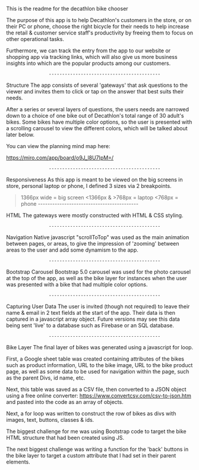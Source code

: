 This is the readme for the decathlon bike chooser

The purpose of this app is to help Decathlon's customers in the store, or on their PC or phone, choose the right bicycle for their needs to help increase the retail & customer service staff's productivity by freeing them to focus on other operational tasks.

Furthermore, we can track the entry from the app to our website or shopping app via tracking links, which will also give us more business insights into which are the popular products among our customers.

					------------------------------------------


Structure
The app consists of several 'gateways' that ask questions to the viewer and invites them to click or tap on the answer that best suits their needs.

After a series or several layers of questions, the users needs are narrowed down to a choice of one bike out of Decathlon's total range of 30 adult's bikes. Some bikes have multiple color options, so the user is presented with a scrolling carousel to view the different colors, which will be talked about later below.

You can view the planning mind map here:

https://miro.com/app/board/o9J_l8U7IpM=/


					------------------------------------------


Responsiveness
As this app is meant to be viewed on the big screens in store, personal laptop or phone, I defined 3 sizes via 2 breakpoints.

>1366px wide = big screen
<1366px & >768px = laptop
<768px = phone
					------------------------------------------


HTML
The gateways were mostly constructed with HTML & CSS styling.


					------------------------------------------


Navigation
Native javascript "scrollToTop" was used as the main animation between pages, or areas, to give the impression of 'zooming' between areas to the user and add some dynamism to the app. 

					------------------------------------------

Bootstrap Carousel
Bootstrap 5.0 carousel was used for the photo carousel at the top of the app, as well as the bike layer for instances when the user was presented with a bike that had multiple color options. 

					------------------------------------------

Capturing User Data
The user is invited (though not required) to leave their name & email in 2 text fields at the start of the app.
Their data is then captured in a javascript array object.
Future versions may see this data being sent 'live' to a database such as Firebase or an SQL database.

					------------------------------------------
Bike Layer
The final layer of bikes was generated using a javascript for loop.

First, a Google sheet table was created containing attributes of the bikes such as product information, URL to the bike image, URL to the bike product page, as well as some data to be used for navigation within the page, such as the parent Divs, id name, etc.

Next, this table was saved as a CSV file, then converted to a JSON object using a free online converter: https://www.convertcsv.com/csv-to-json.htm and pasted into the code as an array of objects.


Next, a for loop was written to construct the row of bikes as divs with images, text, buttons, classes & ids. 

The biggest challenge for me was using Bootstrap code to target the bike HTML structure that had been created using JS. 

The next biggest challenge was writing a function for the 'back' buttons in the bike layer to target a custom attribute that I had set in their parent elements.
